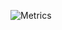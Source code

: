 ![Metrics](https://metrics.lecoq.io/atomiczsec?template=classic&base.metadata=0&tweets=1&isocalendar=1&base=header%2C%20activity%2C%20community%2C%20repositories%2C%20metadata&base.indepth=false&base.hireable=false&isocalendar=false&isocalendar.duration=half-year&tweets=false&tweets.user=atomiczsec&tweets.attachments=true&tweets.limit=2&config.timezone=America%2FNew_York)
